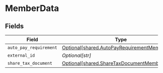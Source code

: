 # MemberData


## Fields

| Field                                                                                                | Type                                                                                                 | Required                                                                                             | Description                                                                                          |
| ---------------------------------------------------------------------------------------------------- | ---------------------------------------------------------------------------------------------------- | ---------------------------------------------------------------------------------------------------- | ---------------------------------------------------------------------------------------------------- |
| `auto_pay_requirement`                                                                               | [Optional[shared.AutoPayRequirementMemberData]](../../models/shared/autopayrequirementmemberdata.md) | :heavy_minus_sign:                                                                                   | N/A                                                                                                  |
| `external_id`                                                                                        | *Optional[str]*                                                                                      | :heavy_minus_sign:                                                                                   | N/A                                                                                                  |
| `share_tax_document`                                                                                 | [Optional[shared.ShareTaxDocumentMemberData]](../../models/shared/sharetaxdocumentmemberdata.md)     | :heavy_minus_sign:                                                                                   | N/A                                                                                                  |